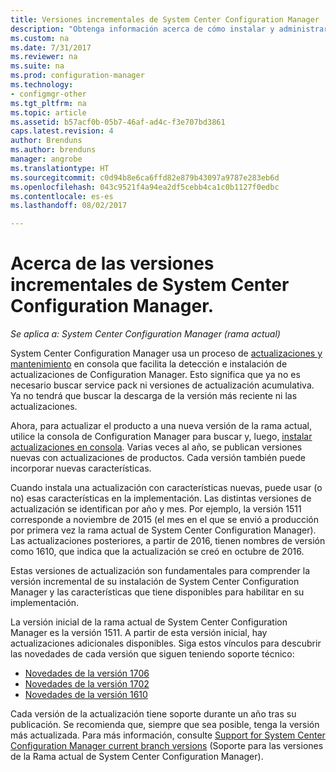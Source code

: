 ```yaml
---
title: Versiones incrementales de System Center Configuration Manager | Microsoft Docs
description: "Obtenga información acerca de cómo instalar y administrar las actualizaciones de System Center Configuration Manager."
ms.custom: na
ms.date: 7/31/2017
ms.reviewer: na
ms.suite: na
ms.prod: configuration-manager
ms.technology:
- configmgr-other
ms.tgt_pltfrm: na
ms.topic: article
ms.assetid: b57acf0b-05b7-46af-ad4c-f3e707bd3861
caps.latest.revision: 4
author: Brenduns
ms.author: brenduns
manager: angrobe
ms.translationtype: HT
ms.sourcegitcommit: c0d94b8e6ca6ffd82e879b43097a9787e283eb6d
ms.openlocfilehash: 043c9521f4a94ea2df5cebb4ca1c0b1127f0edbc
ms.contentlocale: es-es
ms.lasthandoff: 08/02/2017

---
```

# <a name="whats-new-in-system-center-configuration-manager-incremental-versions"></a>Acerca de las versiones incrementales de System Center Configuration Manager.

*Se aplica a: System Center Configuration Manager (rama actual)*




 System Center Configuration Manager usa un proceso de [actualizaciones y mantenimiento](/sccm/core/servers/manage/updates) en consola que facilita la detección e instalación de actualizaciones de Configuration Manager. Esto significa que ya no es necesario buscar service pack ni versiones de actualización acumulativa. Ya no tendrá que buscar la descarga de la versión más reciente ni las actualizaciones.

 Ahora, para actualizar el producto a una nueva versión de la rama actual, utilice la consola de Configuration Manager para buscar y, luego, [instalar actualizaciones en consola](../../../core/servers/manage/install-in-console-updates.md). Varias veces al año, se publican versiones nuevas con actualizaciones de productos. Cada versión también puede incorporar nuevas características.  

 Cuando instala una actualización con características nuevas, puede usar (o no) esas características en la implementación. Las distintas versiones de actualización se identifican por año y mes. Por ejemplo, la versión 1511 corresponde a noviembre de 2015 (el mes en el que se envió a producción por primera vez la rama actual de System Center Configuration Manager). Las actualizaciones posteriores, a partir de 2016, tienen nombres de versión como 1610, que indica que la actualización se creó en octubre de 2016.

 Estas versiones de actualización son fundamentales para comprender la versión incremental de su instalación de System Center Configuration Manager y las características que tiene disponibles para habilitar en su implementación.

 La versión inicial de la rama actual de System Center Configuration Manager es la versión 1511. A partir de esta versión inicial, hay actualizaciones adicionales disponibles. Siga estos vínculos para descubrir las novedades de cada versión que siguen teniendo soporte técnico:
  - [Novedades de la versión 1706](../../../core/plan-design/changes/whats-new-in-version-1706.md)  
  - [Novedades de la versión 1702](../../../core/plan-design/changes/whats-new-in-version-1702.md)
  - [Novedades de la versión 1610](../../../core/plan-design/changes/whats-new-in-version-1610.md)


 Cada versión de la actualización tiene soporte durante un año tras su publicación. Se recomienda que, siempre que sea posible, tenga la versión más actualizada. Para más información, consulte [Support for System Center Configuration Manager current branch versions](../../../core/servers/manage/current-branch-versions-supported.md) (Soporte para las versiones de la Rama actual de System Center Configuration Manager).  

